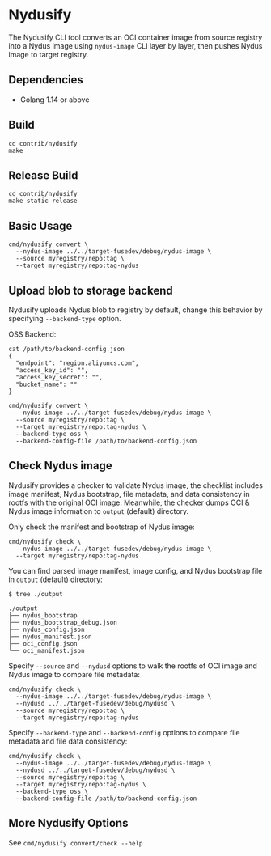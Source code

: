 # Nydusify

The Nydusify CLI tool converts an OCI container image from source registry into a Nydus image using `nydus-image` CLI layer by layer, then pushes Nydus image to target registry.

## Dependencies

- Golang 1.14 or above

## Build

```
cd contrib/nydusify
make
```

## Release Build

```
cd contrib/nydusify
make static-release
```

## Basic Usage

```
cmd/nydusify convert \
  --nydus-image ../../target-fusedev/debug/nydus-image \
  --source myregistry/repo:tag \
  --target myregistry/repo:tag-nydus
```

## Upload blob to storage backend

Nydusify uploads Nydus blob to registry by default, change this behavior by specifying `--backend-type` option.

OSS Backend:

``` shell
cat /path/to/backend-config.json
{
  "endpoint": "region.aliyuncs.com",
  "access_key_id": "",
  "access_key_secret": "",
  "bucket_name": ""
}
```

``` shell
cmd/nydusify convert \
  --nydus-image ../../target-fusedev/debug/nydus-image \
  --source myregistry/repo:tag \
  --target myregistry/repo:tag-nydus \
  --backend-type oss \
  --backend-config-file /path/to/backend-config.json
```

## Check Nydus image

Nydusify provides a checker to validate Nydus image, the checklist includes image manifest, Nydus bootstrap, file metadata, and data consistency in rootfs with the original OCI image. Meanwhile, the checker dumps OCI & Nydus image information to `output` (default) directory.

Only check the manifest and bootstrap of Nydus image:

``` shell
cmd/nydusify check \
  --nydus-image ../../target-fusedev/debug/nydus-image \
  --target myregistry/repo:tag-nydus
```

You can find parsed image manifest, image config, and Nydus bootstrap file in `output` (default) directory:

``` shell
$ tree ./output

./output
├── nydus_bootstrap
├── nydus_bootstrap_debug.json
├── nydus_config.json
├── nydus_manifest.json
├── oci_config.json
└── oci_manifest.json
```

Specify `--source` and `--nydusd` options to walk the rootfs of OCI image and Nydus image to compare file metadata:

``` shell
cmd/nydusify check \
  --nydus-image ../../target-fusedev/debug/nydus-image \
  --nydusd ../../target-fusedev/debug/nydusd \
  --source myregistry/repo:tag \
  --target myregistry/repo:tag-nydus
```

Specify `--backend-type` and `--backend-config` options to compare file metadata and file data consistency:

``` shell
cmd/nydusify check \
  --nydus-image ../../target-fusedev/debug/nydus-image \
  --nydusd ../../target-fusedev/debug/nydusd \
  --source myregistry/repo:tag \
  --target myregistry/repo:tag-nydus \
  --backend-type oss \
  --backend-config-file /path/to/backend-config.json
```

## More Nydusify Options

See `cmd/nydusify convert/check --help`
